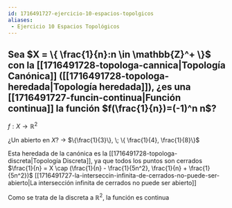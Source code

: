 ```yaml
---
id: 1716491727-ejercicio-10-espacios-topolgicos
aliases:
 - Ejercicio 10 Espacios Topológicos
---
```



## Sea $X = \{ \frac{1}{n}:n \in \mathbb{Z}^+ \}$ con la [[1716491728-topologa-cannica|Topología Canónica]] ([[1716491728-topologa-heredada|Topología heredada]]), ¿es una [[1716491727-funcin-continua|Función continua]] la función $f(\frac{1}{n})=(-1)^n n$?

$f:X \rightarrow \mathbb{R}^2$

¿Un abierto en $X$? $\rightarrow$ $\{\frac{1}{3}\}, \; \{ \frac{1}{4}, \frac{1}{8}\}$


Esta heredada de la canónica es la [[1716491728-topologa-discreta|Topología Discreta]], ya que todos los puntos son cerrados
	$\frac{1}{n} = X \cap (\frac{1}{n} - \frac{1}{5n^2}, \frac{1}{n} + \frac{1}{5n^2})$ [[1716491727-la-interseccin-infinita-de-cerrados-no-puede-ser-abierto|La intersección infinita de cerrados no puede ser abierto]]

Como se trata de la discreta a $\mathbb{R}^2$, la función es continua 
